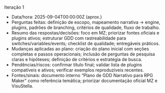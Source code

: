 Iteração 1
- Data/hora: 2025-09-04T00:00:00Z (aprox.)
- Perguntas feitas: definição de escopo, mapeamento narrativa → engine, plugins, padrões de branching, critérios de qualidade, fluxo de trabalho.
- Resumo das respostas/decisões: foco em MZ; priorizar fontes oficiais e plugins ativos; estruturar GDD com rastreabilidade para switches/variables/events; checklist de qualidade; entregáveis práticos.
- Mudanças aplicadas ao plano: criação do plano inicial com seções completas e passos operacionais; inclusão de perguntas de pesquisa claras e hipóteses; definição de critérios e estratégia de busca.
- Pendências/riscos: confirmar título final; validar lista de plugins compatíveis e ativos; verificar exemplos reproduzíveis recentes.
- Fontes/sinais: documento interno “Plano de GDD Narrativo para RPG Maker” como referência temática; priorizar documentação oficial MZ e VisuStella.
